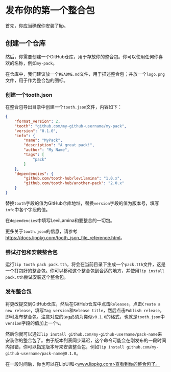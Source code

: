 # 发布你的第一个整合包

首先，你应当确保你安装了[lip](https://github.com/lippkg/lip)。

## 创建一个仓库

然后，你需要创建一个GitHub仓库，用于存放你的整合包。你可以使用任何你喜欢的名称，例如`my-pack`。

在仓库中，我们建议放一个`README.md`文件，用于描述整合包；并放一个`logo.png`文件，用于作为整合包的图标。

### 创建一个tooth.json

在整合包导出目录中创建一个`tooth.json`文件，内容如下：

```json
{
    "format_version": 2,
    "tooth": "github.com/my-github-username/my-pack",
    "version": "0.1.0",
    "info": {
        "name": "MyPack",
        "description": "A great pack!",
        "author": "My Name",
        "tags": [
            "pack"
        ]
    },
    "dependencies": {
        "github.com/tooth-hub/levilamina": "1.0.x",
        "github.com/tooth-hub/another-pack": "2.0.x"
    }
}
```

替换`tooth`字段的值为GitHub仓库地址，替换`version`字段的值为版本号，填写`info`中各个字段的值。

在`dependencies`中填写LeviLamina和要整合的一切包。

更多关于`tooth.json`的信息，请参考<https://docs.lippkg.com/tooth_json_file_reference.html>。

### 尝试打包和安装整合包

运行`lip tooth pack pack.tth`，将会在当前目录下生成一个`pack.tth`文件，这是一个打包好的整合包。你可以移动这个整合包到合适的地方，并使用`lip install pack.tth`尝试安装这个整合包。

### 发布整合包

将更改提交到GitHub仓库，然后在GitHub仓库中点击`Releases`，点击`Create a new release`，填写`Tag version`和`Release title`，然后点击`Publish release`，即可发布整合包。注意对应的tag必须为类似`v0.1.0`的格式，也就是`tooth.json`中`version`字段的值加上一个`v`。

然后你就可以通过`lip install github.com/my-github-username/pack-name`来安装你的整合包了。由于版本列表同步延迟，这个命令可能会在刚发布的一段时间内报错，你可以指定版本号来安装整合包，例如`lip install github.com/my-github-username/pack-name@0.1.0`。

在一段时间后，你也可以在LipUI和<www.lippkg.com>查看到你的整合包了。
